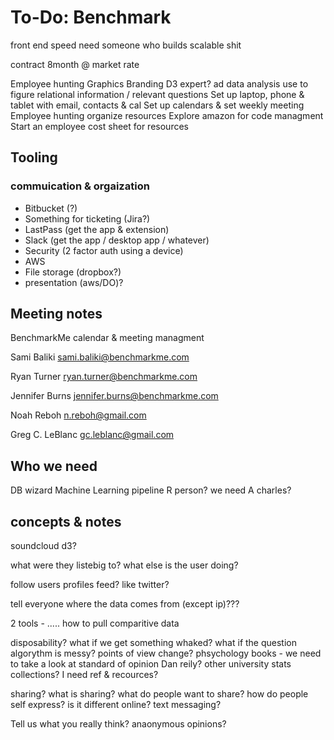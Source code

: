 # To-Do: Benchmark

front end speed
need someone who builds scalable shit

contract 8month @ market rate

Employee hunting
Graphics
Branding
D3 expert?
ad data analysis use to figure relational information / relevant questions
Set up laptop, phone & tablet with email, contacts & cal
Set up calendars & set weekly meeting
Employee hunting organize resources
Explore amazon for code managment
Start an employee cost sheet for resources

## Tooling

### commuication & orgaization

- Bitbucket (?)
- Something for ticketing (Jira?)
- LastPass (get the app & extension)
- Slack (get the app / desktop app / whatever)
- Security (2 factor auth using a device)
- AWS
- File storage (dropbox?)
- presentation (aws/DO)?

## Meeting notes

BenchmarkMe calendar & meeting managment

Sami Baliki
sami.baliki@benchmarkme.com

Ryan Turner
ryan.turner@benchmarkme.com

Jennifer Burns
jennifer.burns@benchmarkme.com

Noah Reboh
n.reboh@gmail.com

Greg C. LeBlanc
gc.leblanc@gmail.com

## Who we need

DB wizard
Machine Learning pipeline
R person?
we need A charles?

## concepts & notes

soundcloud
d3?

what were they listebig to?
what else is the user doing?

follow users profiles
feed? like twitter?

tell everyone where the data comes from (except ip)???

2 tools - ..... how to pull comparitive data

disposability?
what if we get something whaked?
what if the question algorythm is messy?
points of view change?
phsychology books - we need to take a look at standard of opinion
Dan reily? other university stats collections? I need ref & recources?

sharing? what is sharing? what do people want to share? how do people self express? is it different online?
text messaging?

Tell us what you really think? anaonymous opinions?
